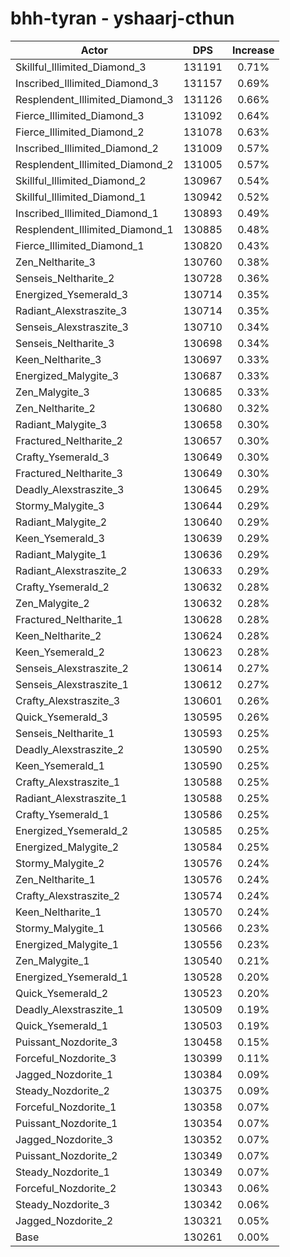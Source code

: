 # bhh-tyran - yshaarj-cthun
| Actor | DPS | Increase |
|---|:---:|:---:|
|Skillful_Illimited_Diamond_3|131191|0.71%|
|Inscribed_Illimited_Diamond_3|131157|0.69%|
|Resplendent_Illimited_Diamond_3|131126|0.66%|
|Fierce_Illimited_Diamond_3|131092|0.64%|
|Fierce_Illimited_Diamond_2|131078|0.63%|
|Inscribed_Illimited_Diamond_2|131009|0.57%|
|Resplendent_Illimited_Diamond_2|131005|0.57%|
|Skillful_Illimited_Diamond_2|130967|0.54%|
|Skillful_Illimited_Diamond_1|130942|0.52%|
|Inscribed_Illimited_Diamond_1|130893|0.49%|
|Resplendent_Illimited_Diamond_1|130885|0.48%|
|Fierce_Illimited_Diamond_1|130820|0.43%|
|Zen_Neltharite_3|130760|0.38%|
|Senseis_Neltharite_2|130728|0.36%|
|Energized_Ysemerald_3|130714|0.35%|
|Radiant_Alexstraszite_3|130714|0.35%|
|Senseis_Alexstraszite_3|130710|0.34%|
|Senseis_Neltharite_3|130698|0.34%|
|Keen_Neltharite_3|130697|0.33%|
|Energized_Malygite_3|130687|0.33%|
|Zen_Malygite_3|130685|0.33%|
|Zen_Neltharite_2|130680|0.32%|
|Radiant_Malygite_3|130658|0.30%|
|Fractured_Neltharite_2|130657|0.30%|
|Crafty_Ysemerald_3|130649|0.30%|
|Fractured_Neltharite_3|130649|0.30%|
|Deadly_Alexstraszite_3|130645|0.29%|
|Stormy_Malygite_3|130644|0.29%|
|Radiant_Malygite_2|130640|0.29%|
|Keen_Ysemerald_3|130639|0.29%|
|Radiant_Malygite_1|130636|0.29%|
|Radiant_Alexstraszite_2|130633|0.29%|
|Crafty_Ysemerald_2|130632|0.28%|
|Zen_Malygite_2|130632|0.28%|
|Fractured_Neltharite_1|130628|0.28%|
|Keen_Neltharite_2|130624|0.28%|
|Keen_Ysemerald_2|130623|0.28%|
|Senseis_Alexstraszite_2|130614|0.27%|
|Senseis_Alexstraszite_1|130612|0.27%|
|Crafty_Alexstraszite_3|130601|0.26%|
|Quick_Ysemerald_3|130595|0.26%|
|Senseis_Neltharite_1|130593|0.25%|
|Deadly_Alexstraszite_2|130590|0.25%|
|Keen_Ysemerald_1|130590|0.25%|
|Crafty_Alexstraszite_1|130588|0.25%|
|Radiant_Alexstraszite_1|130588|0.25%|
|Crafty_Ysemerald_1|130586|0.25%|
|Energized_Ysemerald_2|130585|0.25%|
|Energized_Malygite_2|130584|0.25%|
|Stormy_Malygite_2|130576|0.24%|
|Zen_Neltharite_1|130576|0.24%|
|Crafty_Alexstraszite_2|130574|0.24%|
|Keen_Neltharite_1|130570|0.24%|
|Stormy_Malygite_1|130566|0.23%|
|Energized_Malygite_1|130556|0.23%|
|Zen_Malygite_1|130540|0.21%|
|Energized_Ysemerald_1|130528|0.20%|
|Quick_Ysemerald_2|130523|0.20%|
|Deadly_Alexstraszite_1|130509|0.19%|
|Quick_Ysemerald_1|130503|0.19%|
|Puissant_Nozdorite_3|130458|0.15%|
|Forceful_Nozdorite_3|130399|0.11%|
|Jagged_Nozdorite_1|130384|0.09%|
|Steady_Nozdorite_2|130375|0.09%|
|Forceful_Nozdorite_1|130358|0.07%|
|Puissant_Nozdorite_1|130354|0.07%|
|Jagged_Nozdorite_3|130352|0.07%|
|Puissant_Nozdorite_2|130349|0.07%|
|Steady_Nozdorite_1|130349|0.07%|
|Forceful_Nozdorite_2|130343|0.06%|
|Steady_Nozdorite_3|130342|0.06%|
|Jagged_Nozdorite_2|130321|0.05%|
|Base|130261|0.00%|
